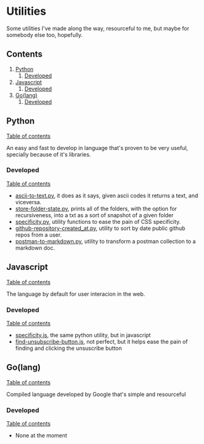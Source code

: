 # Utilities #

Some utilities I've made along the way, resourceful to me, but maybe for somebody else too, hopefully.

## Contents

1. [Python](#python)
    1. [Developed](#developed)
1. [Javascript](#javascript)
    1. [Developed](#developed-1)
1. [Go(lang)](#golang)
    1. [Developed](#developed-2)

## Python
[Table of contents](#contents)

An easy and fast to develop in language that's proven to be very useful, specially because of it's libraries.

### Developed
[Table of contents](#contents)

- [ascii-to-text.py](./python/ascii-to-text.py), it does as it says, given ascii codes it returns a text, and viceversa.
- [store-folder-state.py](./python/store-folder-state.py), prints all of the folders, with the option for recursiveness, into a txt as a sort of snapshot of a given folder
- [specificity.py](./python/specificity.py), utility functions to ease the pain of CSS specificity.
- [github-repository-created_at.py](./python/github-repository-created_at.py), utility to sort by date public github repos from a user.
- [postman-to-markdown.py](./python/postman-to-markdown.py), utility to transform a postman collection to a markdown doc.

## Javascript
[Table of contents](#contents)

The language by default for user interacion in the web.

### Developed
[Table of contents](#contents)

- [specificity.js](./javascript/specificity.js), the same python utility, but in javascript
- [find-unsubscribe-button.js](./javascript/find-unsubscribe-button.js), not perfect, but it helps ease the pain of finding and clicking the unsuscribe button

## Go(lang)
[Table of contents](#contents)

Compiled language developed by Google that's simple and resourceful

### Developed
[Table of contents](#contents)

- None at the moment